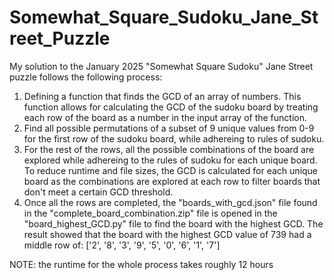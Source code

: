 # Somewhat_Square_Sudoku_Jane_Street_Puzzle

My solution to the January 2025 "Somewhat Square Sudoku" Jane Street puzzle follows the following process:

1. Defining a function that finds the GCD of an array of numbers. This function allows for calculating the GCD of the sudoku board by treating each row of the board as a number in the input array of the function.
2. Find all possible permutations of a subset of 9 unique values from 0-9 for the first row of the sudoku board, while adhereing to rules of sudoku.
3. For the rest of the rows, all the possible combinations of the board are explored while adhereing to the rules of sudoku for each unique board. To reduce runtime and file sizes, the GCD is calculated for each unique board as the combinations are explored at each row to filter boards that don't meet a certain GCD threshold.
4. Once all the rows are completed, the "boards_with_gcd.json" file found in the "complete_board_combination.zip" file is opened in the "board_highest_GCD.py" file to find the board with the highest GCD. The result showed that the board with the highest GCD value of 739 had a middle row of: ['2', '8', '3', '9', '5', '0', '6', '1', '7']

NOTE: the runtime for the whole process takes roughly 12 hours
